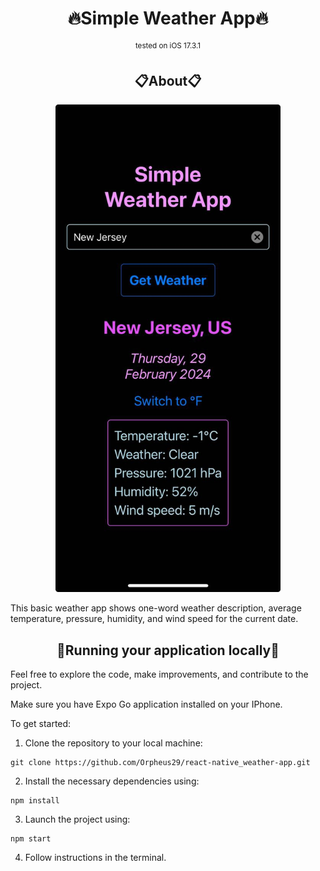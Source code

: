 <h1 align="center">🔥Simple Weather App🔥</h1>

<p align="center">
  <sup>tested on iOS 17.3.1</sup>
</p>

<h2 align="center">📋About📋</h2>

<p align="center">
  <img src="./assets/screenshot.png" width="360" height="780">
</p>


This basic weather app shows one-word weather description, average temperature, pressure, humidity, and wind speed for the current date.

<h2 align="center">📌Running your application locally📌</h2>

Feel free to explore the code, make improvements, and contribute to the project.

Make sure you have Expo Go application installed on your IPhone.

To get started:

1. Clone the repository to your local machine:
```
git clone https://github.com/Orpheus29/react-native_weather-app.git
```

2. Install the necessary dependencies using:
```
npm install
```
3. Launch the project using:
```
npm start
```
4. Follow instructions in the terminal.
